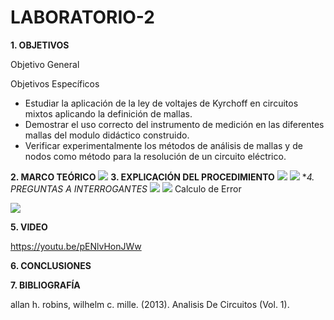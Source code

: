 # LABORATORIO-2

**1. OBJETIVOS**

Objetivo General


Objetivos Específicos

- Estudiar la aplicación de la ley de voltajes de Kyrchoff en circuitos mixtos aplicando la definición de mallas.
- Demostrar el uso correcto del instrumento de medición en las diferentes mallas del modulo didáctico construido.
- Verificar experimentalmente los métodos de análisis de mallas y de nodos como método  para la resolución  de un circuito eléctrico.

**2. MARCO TEÓRICO**
![](https://github.com/Anabeltoapanta/LABORATORIO-2/blob/main/informe%202.png)
**3. EXPLICACIÓN DEL PROCEDIMIENTO**
![](https://github.com/Anabeltoapanta/LABORATORIO-2/blob/main/1.jpg)
![](https://github.com/Anabeltoapanta/LABORATORIO-2/blob/main/2.jpg)
**4. PREGUNTAS A INTERROGANTES*
![](https://github.com/Anabeltoapanta/LABORATORIO-2/blob/main/3.jpg)
![](https://github.com/Anabeltoapanta/LABORATORIO-2/blob/main/4.jpg)
Calculo de Error

![](https://github.com/Anabeltoapanta/LABORATORIO-2/blob/main/tabla%20error%20informe%202.png)

**5. VIDEO**

https://youtu.be/pENlvHonJWw

**6. CONCLUSIONES**

**7. BIBLIOGRAFÍA**

allan h. robins,  wilhelm c. mille. (2013). Analisis De Circuitos (Vol. 1).


